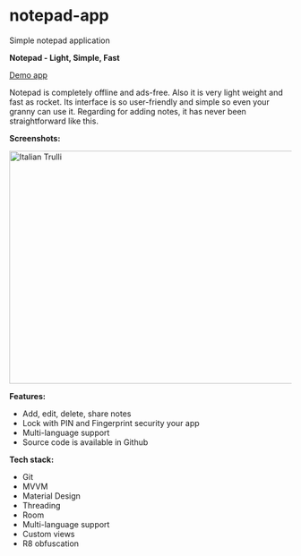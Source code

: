 # notepad-app
Simple notepad application

<b>Notepad - Light, Simple, Fast</b>

<a href="https://play.google.com/store/apps/details?id=xyz.teamgravity.notepad">Demo app</a>

Notepad is completely offline and ads-free. Also it is very light weight and fast as rocket. Its interface is so user-friendly and simple so even your granny can use it. Regarding for adding notes, it has never been straightforward like this.

**Screenshots:**

<img src="https://github.com/raheemadamboev/notepad-app/blob/master/Notepad.jpg" alt="Italian Trulli" width="869" height="416">

**Features:**

- Add, edit, delete, share notes
- Lock with PIN and Fingerprint security your app
- Multi-language support
- Source code is available in Github

**Tech stack:**

- Git
- MVVM
- Material Design
- Threading
- Room
- Multi-language support
- Custom views
- R8 obfuscation
